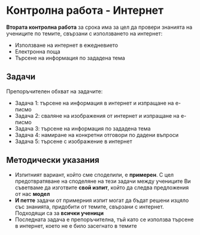 # Контролна работа - Интернет

**Втората контролна работа** за срока има за цел да провери знанията на учениците по темите, свързани с използването на интернет:
 - Използване на интернет в ежедневието
 - Електронна поща
 - Търсене на информация по зададена тема

## Задачи
Препоръчителен обхват на задачите:
 - Задача 1: търсене на информация в интернет и изпращане на е-писмо
 - Задача 2: сваляне на изображения от интернет и изпращане на е-писмо
 - Задача 3: търсене на информация по зададена тема
 - Задача 4: намиране на конкретни отговори по дадени въпроси
 - Задача 5: търсене с изображение в интернет

## Методически указания
 - Изпитният вариант, който сме споделили, е **примерен**. С цел предотвратяване на споделяне на тези задачи между учениците Ви съветваме да изготвите **свой изпит**, който да следва предложения от нас **модел**
 - **И петте** задачи от примерния изпит могат да бъдат решени изцяло със знанията, придобити от темите, свързани с интернет. Подходящи са за **всички ученици**
 - Последната задача е препоръчителна, тъй като се използва търсене в интернет, което не е било засегнато в темите
